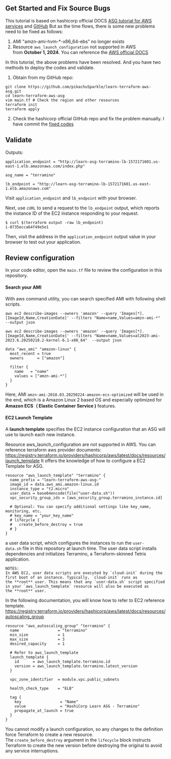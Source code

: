 
## Get Started and Fix Source Bugs

This tutorial is based on hashicorp official DOCS [ASG tutorial for AWS services](https://developer.hashicorp.com/terraform/tutorials/aws/aws-asghashicorp) and  [GitHub](https://github.com/hashicorp-education/learn-terraform-aws-asg)
But as the time flows, there is some new problems need to be fixed as follows:
1. AMI "amzn-ami-hvm-*-x86_64-ebs" no longer exists
2. Resource `aws_launch_configuration` not supported in AWS from **October 1, 2024**. You can reference the [AWS official DOCS](https://docs.aws.amazon.com/autoscaling/ec2/userguide/launch-configurations.html)

In this tutorial, the above problems have been resolved. And you have two methods to deploy the codes and validate.
1. Obtain from my GitHub repo:
```shell
git clone https://github.com/pikachuSparkle/learn-terraform-aws-asg.git
cd learn-terraform-aws-asg
vim main.tf # Check the region and other resources
terraform init
terraform apply
```
2. Check the hashicorp official GitHub repo and fix the problem manually. I have commit the [fixed codes](https://github.com/hashicorp-education/learn-terraform-aws-asg/pull/20)

## Validate

Outputs:
```
application_endpoint = "http://learn-asg-terramino-lb-1572171601.us-east-1.elb.amazonaws.com/index.php"

asg_name = "terramino"

lb_endpoint = "http://learn-asg-terramino-lb-1572171601.us-east-1.elb.amazonaws.com"
```

Visit `application_endpoint` and `lb_endpoint` with your browser.

Next, use `cURL` to send a request to the `lb_endpoint` output, which reports the instance ID of the EC2 instance responding to your request.

```
$ curl $(terraform output -raw lb_endpoint)
i-0735ecca64f49e5e1
```

Then, visit the address in the `application_endpoint` output value in your browser to test out your application.

## Review configuration

In your code editor, open the `main.tf` file to review the configuration in this repository.

#### Search your AMI

With aws command utility, you can search specified AMI with following shell scripts. 
```shell
aws ec2 describe-images --owners 'amazon' --query 'Images[*].[ImageId,Name,CreationDate]' --filters "Name=name,Values=amzn-ami-*"  --output json
```

```shell
aws ec2 describe-images --owners 'amazon' --query 'Images[*].[ImageId,Name,CreationDate]' --filters "Name=name,Values=al2023-ami-2023.6.20250218.2-kernel-6.1-x86_64"  --output json
```

```
data "aws_ami" "amazon-linux" {
  most_recent = true
  owners      = ["amazon"]

  filter {
    name   = "name"
    values = ["amzn-ami-*"]
  }
}
```

Here, AMI `amzn-ami-2018.03.20250224-amazon-ecs-optimized` will be used in the end, which is a Amazon Linux 2 based OS and especially optimized for **Amazon ECS（ Elastic Container Service )** features.

#### EC2 Launch Template

A **launch template** specifies the EC2 instance configuration that an ASG will use to launch each new instance.

Resource aws_launch_configuration are not supported in AWS. You can reference terraform aws provider documents:
https://registry.terraform.io/providers/hashicorp/aws/latest/docs/resources/launch_template
It offers the knowledge of how to configure a EC2 Template for ASG.
```
resource "aws_launch_template" "terramino" {
  name_prefix = "learn-terraform-aws-asg-"
  image_id = data.aws_ami.amazon-linux.id
  instance_type = "t2.micro"
  user_data = base64encode(file("user-data.sh"))
  vpc_security_group_ids = [aws_security_group.terramino_instance.id]

  # Optional: You can specify additional settings like key_name, monitoring, etc.
  # key_name = "your_key_name"
  # lifecycle {
  #   create_before_destroy = true
  # }
}

```
a user data script, which configures the instances to run the `user-data.sh` file in this repository at launch time. The user data script installs dependencies and initializes Terramino, a Terraform-skinned Tetris application.

```
NOTES:
In AWS EC2, user data scripts are executed by `cloud-init` during the first boot of an instance. Typically, `cloud-init` runs as the **root** user. This means that any `user-data.sh` script specified in your `aws_launch_template` resource will also be executed as the **root** user.
```

In the following documentation, you will know how to refer to  EC2 reference template.
https://registry.terraform.io/providers/hashicorp/aws/latest/docs/resources/autoscaling_group
```
resource "aws_autoscaling_group" "terramino" {
  name                 = "terramino"
  min_size             = 1
  max_size             = 3
  desired_capacity     = 1
  
  # Refer to aws_launch_template
  launch_template {
    id      = aws_launch_template.terramino.id
    version = aws_launch_template.terramino.latest_version
  }
  
  vpc_zone_identifier  = module.vpc.public_subnets

  health_check_type    = "ELB"

  tag {
    key                 = "Name"
    value               = "HashiCorp Learn ASG - Terramino"
    propagate_at_launch = true
  }
}
```

You cannot modify a launch configuration, so any changes to the definition force Terraform to create a new resource. The `create_before_destroy` argument in the `lifecycle` block instructs Terraform to create the new version before destroying the original to avoid any service interruptions.

